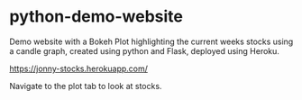 # python-demo-website 
Demo website with a Bokeh Plot highlighting the current weeks stocks using a candle graph, created using python and Flask, deployed using Heroku. 

https://jonny-stocks.herokuapp.com/

Navigate to the plot tab to look at stocks. 

